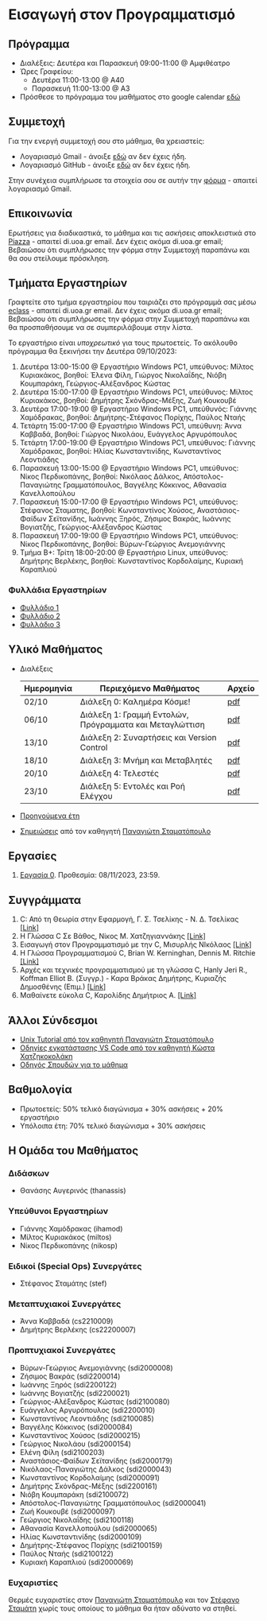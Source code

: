 # Εισαγωγή στον Προγραμματισμό

## Πρόγραμμα

* Διαλέξεις: Δευτέρα και Παρασκευή 09:00-11:00 @ Αμφιθέατρο
* Ώρες Γραφείου:
  * Δευτέρα 11:00-13:00 @ Α40
  * Παρασκευή 11:00-13:00 @ Α3
* Πρόσθεσε το πρόγραμμα του μαθήματος στο google calendar [εδώ](https://calendar.google.com/calendar/u/3?cid=Y182MTg0NDNiZDA4YWJiOGJkOWI0MjZiNWEwZWZmZmUzMjQ2NGYyM2M1NmFmODJiMDZiMTFhZjY1YWE0MDI5NDAwQGdyb3VwLmNhbGVuZGFyLmdvb2dsZS5jb20)

## Συμμετοχή

Για την ενεργή συμμετοχή σου στο μάθημα, θα χρειαστείς:

* Λογαριασμό Gmail - άνοιξε [εδώ](https://accounts.google.com/SignUp) αν δεν έχεις ήδη.
* Λογαριασμό GitHub - άνοιξε [εδώ](https://github.com/join) αν δεν έχεις ήδη.

Στην συνέχεια συμπλήρωσε τα στοιχεία σου σε αυτήν την [φόρμα](https://forms.gle/q8hvrpJ6pK22cx3i9) - απαιτεί λογαριασμό Gmail.

## Επικοινωνία

Ερωτήσεις για διαδικαστικά, το μάθημα και τις ασκήσεις αποκλειστικά στο [Piazza](https://piazza.com/uoa.gr/fall2023/197af) - απαιτεί di.uoa.gr email. Δεν έχεις ακόμα di.uoa.gr email; Βεβαιώσου ότι συμπλήρωσες την φόρμα στην Συμμετοχή παραπάνω και θα σου στείλουμε πρόσκληση.

## Τμήματα Εργαστηρίων

Γραφτείτε στο τμήμα εργαστηρίου που ταιριάζει στο πρόγραμμά σας μέσω [eclass](https://eclass.uoa.gr/modules/group/index.php?course=DI631&urlview=1) - απαιτεί di.uoa.gr email. Δεν έχεις ακόμα di.uoa.gr email; Βεβαιώσου ότι συμπλήρωσες την φόρμα στην Συμμετοχή παραπάνω και θα προσπαθήσουμε να σε συμπεριλάβουμε στην λίστα.

Το εργαστήριο είναι *υποχρεωτικό* για τους πρωτοετείς. Το ακόλουθο πρόγραμμα θα ξεκινήσει την Δευτέρα 09/10/2023:

1. Δευτέρα 13:00-15:00 @ Εργαστήριο Windows PC1, υπεύθυνος: Μίλτος Κυριακάκος, βοηθοί: Έλενα Φίλη, Γιώργος Νικολαΐδης, Νιόβη Κουμπαράκη, Γεώργιος-Αλέξανδρος Κώστας
1. Δευτέρα 15:00-17:00 @ Εργαστήριο Windows PC1, υπεύθυνος: Μίλτος Κυριακάκος, βοηθοί: Δημήτρης Σκόνδρας-Μέξης, Ζωή Κουκουβέ
1. Δευτέρα 17:00-19:00 @ Εργαστήριο Windows PC1, υπεύθυνός: Γιάννης Χαμόδρακας, βοηθοί: Δημήτρης-Στέφανος Πορίχης, Παύλος Νταής
1. Τετάρτη 15:00-17:00 @ Εργαστήριο Windows PC1, υπεύθυνη: Άννα Καββαδά, βοηθοί: Γιώργος Νικολάου, Ευάγγελος Αργυρόπουλος
1. Τετάρτη 17:00-19:00 @ Εργαστήριο Windows PC1, υπεύθυνος: Γιάννης Χαμόδρακας, βοηθοί: Ηλίας Κωνσταντινίδης, Κωνσταντίνος Λεοντιάδης
1. Παρασκευή 13:00-15:00 @ Εργαστήριο Windows PC1, υπεύθυνος: Νίκος Περδικοπάνης, βοηθοί: Νικόλαος Δάλκος, Απόστολος-Παναγιώτης Γραμματόπουλος, Βαγγέλης Κόκκινος, Αθανασία Κανελλοπούλου
1. Παρασκευή 15:00-17:00 @ Εργαστήριο Windows PC1, υπεύθυνος: Στέφανος Σταματης, βοηθοί: Κωνσταντίνος Χούσος, Αναστάσιος-Φαίδων Σεϊτανίδης, Ιωάννης Ξηρός, Ζήσιμος Βακράς, Ιωάννης Βογιατζής, Γεώργιος-Αλέξανδρος Κώστας
1. Παρασκευή 17:00-19:00 @ Εργαστήριο Windows PC1, υπεύθυνος: Νίκος Περδικοπάνης, βοηθοί: Βύρων-Γεώργιος Ανεμογιάννης
1. Τμήμα Β+: Τρίτη 18:00-20:00 @ Εργαστήριο Linux, υπεύθυνος: Δημήτρης Βερλέκης, βοηθοί: Κωνσταντίνος Κορδολαίμης, Κυριακή Καραπλιού


### Φυλλάδια Εργαστηρίων

* [Φυλλάδιο 1](/resources/lab01.pdf)
* [Φυλλάδιο 2](/resources/lab02.pdf)
* [Φυλλάδιο 3](/resources/lab03.pdf)


## Υλικό Μαθήματος

* Διαλέξεις

    | Ημερομηνία | Περιεχόμενο Μαθήματος | Αρχείο |
    | --- | --- | --- |
    | 02/10 | Διάλεξη 0: Καλημέρα Κόσμε! | [pdf](/resources/lec00.pdf) |
    | 06/10 | Διάλεξη 1: Γραμμή Εντολών, Πρόγραμματα και Μεταγλώττιση | [pdf](/resources/lec01.pdf) |
    | 13/10 | Διάλεξη 2: Συναρτήσεις και Version Control | [pdf](/resources/lec02.pdf) |
    | 18/10 | Διάλεξη 3: Μνήμη και Μεταβλητές | [pdf](/resources/lec03.pdf) |
    | 20/10 | Διάλεξη 4: Τελεστές | [pdf](/resources/lec04.pdf) |
    | 23/10 | Διάλεξη 5: Εντολές και Ροή Ελέγχου | [pdf](/resources/lec05.pdf) |


* [Προηγούμενα έτη](https://cgi.di.uoa.gr/~ip/)
* [Σημειώσεις](/resources/K04.pdf) από τον καθηγητή [Παναγιώτη Σταματόπουλο](https://cgi.di.uoa.gr/~takis/)

## Εργασίες

1. [Εργασία 0](/resources/hw0.pdf). Προθεσμία: 08/11/2023, 23:59.

## Συγγράμματα

1. C: Από τη Θεωρία στην Εφαρμογή, Γ. Σ. Τσελίκης - Ν. Δ. Τσελίκας [[Link]](https://service.eudoxus.gr/search/#a/id:68383623:/0)
2. Η Γλώσσα C Σε Βάθος, Νίκος Μ. Χατζηγιαννάκης [[Link]](https://service.eudoxus.gr/search/#a/id:68384925/0)
3. Εισαγωγή στον Προγραμματισμό με την C, Μισυρλής ΝΙκόλαος [[Link]](https://service.eudoxus.gr/search/#a/id:112694609/0)
4. Η Γλώσσα Προγραμματισμού C, Brian W. Kerninghan, Dennis M. Ritchie [[Link]](https://service.eudoxus.gr/search/#a/id:13956/0)
5. Αρχές και τεχνικές προγραμματισμού με τη γλώσσα C, Hanly Jeri R., Koffman Elliot B. (Συγγρ.) - Καρα
Βράκας Δημήτρης, Κυριαζής Δημοσθένης (Επιμ.) [[Link]](https://service.eudoxus.gr/search/#a/id:102071593/0)
6. Μαθαίνετε εύκολα C, Καρολίδης Δημήτριος Α. [[Link]](https://service.eudoxus.gr/search/#a/id:102075247/0)

## Άλλοι Σύνδεσμοι

* [Unix Tutorial από τον καθηγητή Παναγιώτη Σταματόπουλο](/resources/Unix.pdf)
* [Οδηγίες εγκατάστασης VS Code από τον καθηγητή Κώστα Χατζηκοκολάκη](https://k08.chatzi.org/vscode/)
* [Οδηγός Σπουδών για το μάθημα](https://www.di.uoa.gr/studies/undergraduate/courses/k04)


## Βαθμολογία

* Πρωτοετείς: 50% τελικό διαγώνισμα + 30% ασκήσεις + 20% εργαστήριο
* Υπόλοιπα έτη: 70% τελικό διαγώνισμα + 30% ασκήσεις

## Η Ομάδα του Μαθήματος

### Διδάσκων

* Θανάσης Αυγερινός (thanassis)

### Υπεύθυνοι Εργαστηρίων

* Γιάννης Χαμόδρακας (ihamod)
* Μίλτος Κυριακάκος (miltos)
* Νίκος Περδικοπάνης (nikosp)

### Ειδικοί (Special Ops) Συνεργάτες

* Στέφανος Σταμάτης (stef)

### Μεταπτυχιακοί Συνεργάτες

* Άννα Καββαδά (cs2210009)
* Δημήτρης Βερλέκης (cs22200007)

### Προπτυχιακοί Συνεργάτες

* Βύρων-Γεώργιος Ανεμογιάννης (sdi2000008)
* Ζήσιμος Βακράς (sdi2200014)
* Ιωάννης Ξηρός (sdi2200122)
* Ιωάννης Βογιατζής (sdi2200021)
* Γεώργιος-Αλέξανδρος Κώστας (sdi2100080)
* Ευάγγελος Αργυρόπουλος (sdi2200010)
* Κωνσταντίνος Λεοντιάδης (sdi2100085)
* Βαγγέλης Κόκκινος (sdi2000084)
* Κωνσταντίνος Χούσος (sdi2000215)
* Γεώργιος Νικολάου (sdi2000154)
* Ελένη Φίλη (sdi2100203)
* Αναστάσιος-Φαίδων Σεϊτανίδης (sdi2000179)
* Νικόλαος-Παναγιώτης Δάλκος (sdi2000043)
* Κωνσταντίνος Κορδολαίμης (sdi2000091)
* Δημήτρης Σκόνδρας-Μέξης (sdi2200161)
* Νιόβη Κουμπαράκη (sdi2100072)
* Απόστολος-Παναγιώτης Γραμματόπουλος (sdi2000041)
* Ζωή Κουκουβέ (sdi2000097)
* Γεώργιος Νικολαΐδης (sdi2100118)
* Αθανασία Κανελλοπούλου (sdi2000065)
* Ηλίας Κωνσταντινίδης (sdi2000109)
* Δημήτρης-Στέφανος Πορίχης (sdi2100159)
* Παύλος Νταής (sdi2100122)
* Κυριακή Καραπλιού (sdi2000069)

### Ευχαριστίες

Θερμές ευχαριστίες στον [Παναγιώτη Σταματόπουλο](https://cgi.di.uoa.gr/~takis/) και τον [Στέφανο Σταμάτη](https://telekpa.uoa.gr/personalrec.php?lang=el&rid=7474) χωρίς τους οποίους το μάθημα θα ήταν αδύνατο να στηθεί.
